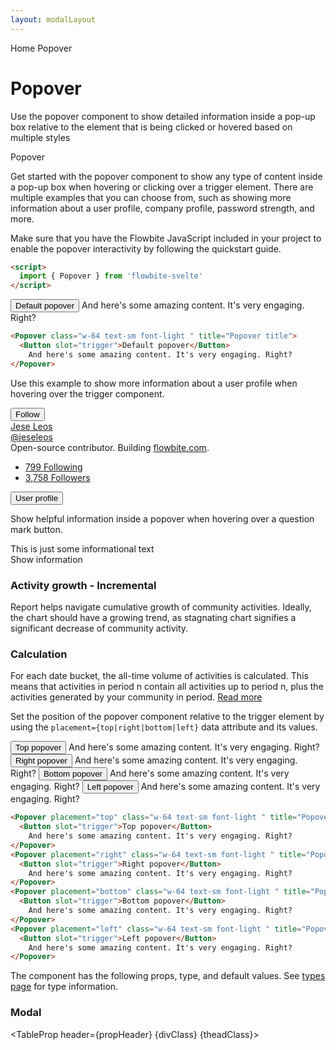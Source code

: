 ```yaml
---
layout: modalLayout
---
```


<script>
  import { Htwo, ExampleDiv, GitHubSource, CompoDescription, TableProp, TableDefaultRow} from '../utils'
  import { Popover, Avatar, Breadcrumb, BreadcrumbItem, Button } from '$lib'
  import { QuestionMarkCircle, ChevronRight } from 'svelte-heros';
  import { Home } from 'svelte-heros';
  
  import componentProps from '../props/Popover.json'

  let props = componentProps.props
  let propHeader = ['Name', 'Type', 'Default']
  let divClass='w-full relative overflow-x-auto shadow-md sm:rounded-lg py-4'
  let theadClass ='text-xs text-gray-700 uppercase bg-gray-50 dark:bg-gray-700 dark:text-white'

  let click = false;
</script>

<Breadcrumb>
  <BreadcrumbItem href="/" home >Home</BreadcrumbItem>
  <BreadcrumbItem>Popover</BreadcrumbItem>
</Breadcrumb>

<h1 class="text-3xl w-full dark:text-white pt-8 pb-4">Popover</h1>

<CompoDescription>Use the popover component to show detailed information inside a pop-up box relative to the element that is being clicked or hovered based on multiple styles</CompoDescription>

<ExampleDiv>
<GitHubSource href="popover/Popover.svelte">Popover</GitHubSource>
</ExampleDiv>

Get started with the popover component to show any type of content inside a pop-up box when hovering or clicking over a trigger element. There are multiple examples that you can choose from, such as showing more information about a user profile, company profile, password strength, and more.

Make sure that you have the Flowbite JavaScript included in your project to enable the popover interactivity by following the quickstart guide.

<Htwo label="Setup" />

```html
<script>
  import { Popover } from 'flowbite-svelte'
</script>
```

<Htwo label="Default popover" />

<ExampleDiv  class="flex h-44 items-end justify-center">
  <Popover class="w-64 text-sm font-light " title="Popover title">
    <Button slot="trigger">Default popover</Button>
      And here's some amazing content. It's very engaging. Right?
  </Popover>
</ExampleDiv>

```html
<Popover class="w-64 text-sm font-light " title="Popover title">
  <Button slot="trigger">Default popover</Button>
    And here's some amazing content. It's very engaging. Right?
</Popover>
```

<Htwo label="User profile" />

Use this example to show more information about a user profile when hovering over the trigger component.

<ExampleDiv class="flex h-72 items-end justify-center">
  <Popover class="w-64 text-sm font-light text-gray-500 bg-white dark:text-gray-400 dark:border-gray-600 dark:bg-gray-800">
    <div class="p-3">
        <div class="flex justify-between items-center mb-2">
            <Avatar href="/" src="/images/profile-picture-1.webp" alt="Jese Leos" />
            <Button size="xs">Follow</Button>
        </div>
        <div class="text-base font-semibold leading-none text-gray-900 dark:text-white">
            <a href="/">Jese Leos</a>
        </div>
        <div class="mb-3 text-sm font-normal">
            <a href="/" class="hover:underline">@jeseleos</a>
        </div>
        <div class="mb-4 text-sm font-light">Open-source contributor. Building <a href="/" class="text-blue-600 dark:text-blue-500 hover:underline">flowbite.com</a>.</div>
        <ul class="flex text-sm font-light">
            <li class="mr-2">
                <a href="/" class="hover:underline">
                    <span class="font-semibold text-gray-900 dark:text-white">799</span>
                    <span>Following</span>
                </a>
            </li>
            <li>
                <a href="/" class="hover:underline">
                    <span class="font-semibold text-gray-900 dark:text-white">3,758</span>
                    <span>Followers</span>
                </a>
            </li>
        </ul>
    </div>
    <Button slot="trigger">User profile</Button>
  </Popover>
</ExampleDiv>

<Htwo label="Description popover" />

Show helpful information inside a popover when hovering over a question mark button.

<ExampleDiv>
  <div class="flex items-center text-sm font-light text-gray-500 dark:text-gray-400">This is just some informational text
    <Popover class="w-72 text-sm font-light text-gray-500 bg-white dark:bg-gray-800 dark:border-gray-600 dark:text-gray-400" placement="bottom-start">
      <div slot="trigger"><QuestionMarkCircle class="ml-1 w-4 h-4" variation="solid"/><span class="sr-only">Show information</span></div>
      <div class="p-3 space-y-2">
          <h3 class="font-semibold text-gray-900 dark:text-white">Activity growth - Incremental</h3>
          Report helps navigate cumulative growth of community activities. Ideally, the chart should have a growing trend, as stagnating chart signifies a significant decrease of community activity.
          <h3 class="font-semibold text-gray-900 dark:text-white">Calculation</h3>
          For each date bucket, the all-time volume of activities is calculated. This means that activities in period n contain all activities up to period n, plus the activities generated by your community in period.
          <a href="/" class="flex items-center font-medium text-blue-600 dark:text-blue-500 dark:hover:text-blue-600 hover:text-blue-700">Read more <ChevronRight size="12" /></a>
      </div>
    </Popover>
  </div>
</ExampleDiv>

<Htwo label="Placement" />

Set the position of the popover component relative to the trigger element by using the `placement={top|right|bottom|left}` data attribute and its values.

<ExampleDiv class="flex gap-4">
  <Popover placement="top" class="w-64 text-sm font-light " title="Popover top">
    <Button slot="trigger">Top popover</Button>
      And here's some amazing content. It's very engaging. Right?
  </Popover>
  <Popover placement="right" class="w-64 text-sm font-light " title="Popover right">
    <Button slot="trigger">Right popover</Button>
      And here's some amazing content. It's very engaging. Right?
  </Popover>
  <Popover placement="bottom" class="w-64 text-sm font-light " title="Popover bottom">
    <Button slot="trigger">Bottom popover</Button>
      And here's some amazing content. It's very engaging. Right?
  </Popover>
  <Popover placement="left" class="w-64 text-sm font-light " title="Popover left">
    <Button slot="trigger">Left popover</Button>
      And here's some amazing content. It's very engaging. Right?
  </Popover>
</ExampleDiv>

```html
<Popover placement="top" class="w-64 text-sm font-light " title="Popover top">
  <Button slot="trigger">Top popover</Button>
    And here's some amazing content. It's very engaging. Right?
</Popover>
<Popover placement="right" class="w-64 text-sm font-light " title="Popover right">
  <Button slot="trigger">Right popover</Button>
    And here's some amazing content. It's very engaging. Right?
</Popover>
<Popover placement="bottom" class="w-64 text-sm font-light " title="Popover bottom">
  <Button slot="trigger">Bottom popover</Button>
    And here's some amazing content. It's very engaging. Right?
</Popover>
<Popover placement="left" class="w-64 text-sm font-light " title="Popover left">
  <Button slot="trigger">Left popover</Button>
    And here's some amazing content. It's very engaging. Right?
</Popover>
```

<Htwo label="Props" />

<p>The component has the following props, type, and default values. See <a href="/pages/types">types page</a> for type information.</p>

<h3 class='text-xl w-full dark:text-white py-4'>Modal</h3>

<TableProp header={propHeader} {divClass} {theadClass}>
  <TableDefaultRow items={props} rowState='hover' />
</TableProp>
